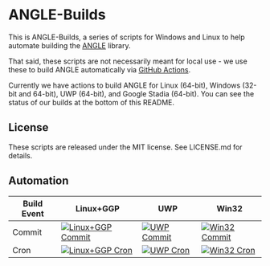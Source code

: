 # ANGLE-Builds

This is ANGLE-Builds, a series of scripts for Windows and Linux to help automate
building the [ANGLE](https://angleproject.org) library.

That said, these scripts are not necessarily meant for local use - we use these
to build ANGLE automatically via
[GitHub Actions](https://github.com/features/actions).

Currently we have actions to build ANGLE for Linux (64-bit), Windows (32-bit and
64-bit), UWP (64-bit), and Google Stadia (64-bit). You can see the status of our
builds at the bottom of this README.

## License

These scripts are released under the MIT license. See LICENSE.md for details.

## Automation

Build Event | Linux+GGP | UWP | Win32
----------- | --------- | --- | -----
Commit | [![Linux+GGP Commit](https://github.com/cybik/angle-bootstraps/workflows/Matrixed%20Linux%20Build/badge.svg?event=push)](https://github.com/cybik/angle-bootstraps/actions?query=workflow%3A"Matrixed+Linux+Build"+event%3Apush) | [![UWP Commit](https://github.com/cybik/angle-bootstraps/workflows/Matrixed%20UWP%20Build/badge.svg?event=push)](https://github.com/cybik/angle-bootstraps/actions?query=workflow%3A"Matrixed+UWP+Build"+event%3Apush) | [![Win32 Commit](https://github.com/cybik/angle-bootstraps/workflows/Matrixed%20Windows%20Build/badge.svg?event=push)](https://github.com/cybik/angle-bootstraps/actions?query=workflow%3A"Matrixed+Windows+Build"+event%3Apush)
Cron | [![Linux+GGP Cron](https://github.com/cybik/angle-bootstraps/workflows/Matrixed%20Linux%20Build/badge.svg?event=schedule)](https://github.com/cybik/angle-bootstraps/actions?query=workflow%3A"Matrixed+Linux+Build"+event%3Aschedule) | [![UWP Cron](https://github.com/cybik/angle-bootstraps/workflows/Matrixed%20UWP%20Build/badge.svg?event=schedule)](https://github.com/cybik/angle-bootstraps/actions?query=workflow%3A"Matrixed+UWP+Build"+event%3Aschedule) | [![Win32 Cron](https://github.com/cybik/angle-bootstraps/workflows/Matrixed%20Windows%20Build/badge.svg?event=schedule)](https://github.com/cybik/angle-bootstraps/actions?query=workflow%3A"Matrixed+Windows+Build"+event%3Aschedule)
